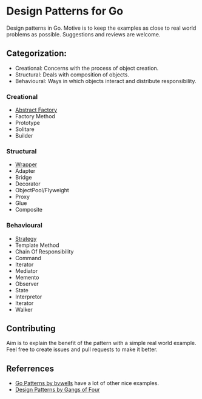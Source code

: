 # Design Patterns for Go

Design patterns in Go. Motive is to keep the examples as close to real world problems as possible. Suggestions and reviews are welcome.

## Categorization:
- Creational: Concerns with the process of object creation.
- Structural: Deals with composition of objects.
- Behavioural: Ways in which objects interact and distribute responsibility.

### Creational
- [Abstract Factory](./creational/abstract_factory.go)
- Factory Method
- Prototype
- Solitare
- Builder

### Structural
- [Wrapper](./structural/wrapper.go)
- Adapter
- Bridge
- Decorator
- ObjectPool/Flyweight
- Proxy
- Glue
- Composite

### Behavioural
- [Strategy](./behavioural/strategy.go)
- Template Method
- Chain Of Responsibility
- Command
- Iterator
- Mediator
- Memento
- Observer
- State
- Interpretor
- Iterator
- Walker

## Contributing

Aim is to explain the benefit of the pattern with a simple real world example. Feel free to create issues and pull requests to make it better.

## Referrences

- [Go Patterns by bvwells](https://github.com/bvwells/go-patterns) have a lot of other nice examples.
- [Design Patterns by Gangs of Four](https://en.wikipedia.org/wiki/Design_Patterns) 